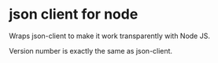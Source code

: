 # json client for node

Wraps json-client to make it work transparently with Node JS.

Version number is exactly the same as json-client.
